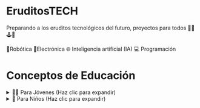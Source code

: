 # EruditosTECH
Preparando a los eruditos tecnológicos del futuro, proyectos para todos 🤖🧩🕹️👾

🤖Robótica
🔌Electrónica
🌐 Inteligencia artificial (IA)
💻 Programación

# Conceptos de Educación

<details>
  <summary>👩‍🎓 Para Jóvenes (Haz clic para expandir)</summary>

  1. **Aprendizaje en línea**: Plataformas como Khan Academy, Coursera y otros MOOCs.
  2. **Educación digitalizada**: Incorporación de herramientas digitales en el proceso educativo.
  3. **Realidad Virtual (RV) en educación**: Experiencias inmersivas, como visitas virtuales.
  4. **Programación y computación**: Lenguajes de programación y algoritmos.
  5. **Inteligencia Artificial (IA) en educación**: Sistemas adaptativos y personalizados.
  6. **IoT (Internet de las cosas) en el aula**: Dispositivos conectados en educación.
  7. **Aprendizaje basado en proyectos**: Enfoque práctico y aplicado.
  8. **Nanotecnología**: Ciencia a escala nano.
  9. **Genómica y biotecnología**: CRISPR y biología moderna.
  10. **Robótica**: Construcción y programación de robots.
  11. **Energías renovables**: Tecnologías como la solar fotovoltaica.
  12. **Economía digital y criptomonedas**: Funcionamiento de monedas digitales.
  13. **Ciencia de datos y Big Data**: Análisis y gestión de grandes datos.
  14. **Comunicación en redes sociales**: Uso ético de plataformas sociales.
  15. **Drones en educación**: Aplicaciones prácticas de drones.
  16. **Impresión 3D**: Diseño y creación con impresoras 3D.
  17. **Astronomía moderna y exoplanetas**: Exploración del universo.
  18. **Economía colaborativa**: Modelos como Airbnb y Uber.
  19. **Tecnologías sostenibles**: Conciencia ecológica y tecnología.
  20. **Interfaz cerebro-máquina**: Tecnologías de conexión directa con el cerebro.

</details>

<details>
  <summary>🧒 Para Niños (Haz clic para expandir)</summary>

  1. **Aprendizaje Divertido en Línea**: Juegos y lecciones en plataformas como Khan Academy Junior.
  2. **Historias Digitales**: Crear y leer cuentos con herramientas digitales.
  3. **Viajes Virtuales con RV**: Visitar lugares mágicos o planetas sin salir de casa.
  4. **Iniciándonos en la Programación**: Juegos y aplicaciones para aprender a programar jugando.
  5. **Ayudantes Inteligentes**: Robots o aplicaciones que nos ayudan a aprender.
  6. **Juguetes Conectados**: Aprender con juguetes que se conectan al Internet.
  7. **Proyectos Manuales**: Crear cosas con nuestras manos basado en lo que aprendemos.
  8. **Ciencia Pequeñita (Nanotecnología)**: Aprender sobre el mundo muy, muy pequeño.
  9. **Descubriendo el ADN**: Historias sobre cómo somos únicos y especiales.
  10. **Robots y Amigos Mecánicos**: Jugar y aprender con robots.
  11. **El Sol como Batería**: Cómo el sol nos da energía y luz.
  12. **Dinero Digital**: Cómo algunas personas usan "monedas" en el computador.
  13. **Aventuras en Datos**: Historias y juegos con números y datos.
  14. **Amigos en Línea**: Cómo hacer amigos y compartir en juegos y apps seguras.
  15. **Volando con Drones**: Jugueteando y aprendiendo con pequeños helicópteros.
  16. **Creando en 3D**: Hacer objetos y figuras usando impresoras especiales.
  17. **Exploradores del Espacio**: Viajes y cuentos entre estrellas y planetas.
  18. **Compartiendo y Jugando Juntos**: Aprender sobre compartir y trabajar en equipo.
  19. **Cuidando nuestro Planeta**: Juegos y actividades sobre la naturaleza y cómo cuidarla.
  20. **Juegos de Mente**: Actividades y juegos que nos hacen pensar y usar nuestra imaginación.

</details>




